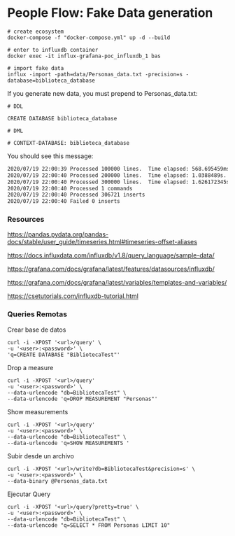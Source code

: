 # People Flow: Fake Data generation

```
# create ecosystem
docker-compose -f "docker-compose.yml" up -d --build

# enter to influxdb container
docker exec -it influx-grafana-poc_influxdb_1 bas

# import fake data
influx -import -path=data/Personas_data.txt -precision=s -database=biblioteca_database
```

If you generate new data, you must prepend to Personas_data.txt:
```
# DDL

CREATE DATABASE biblioteca_database

# DML

# CONTEXT-DATABASE: biblioteca_database

```

You should see this message: 
```bash
2020/07/19 22:00:39 Processed 100000 lines.  Time elapsed: 568.695459ms.  Points per second (PPS): 175841
2020/07/19 22:00:40 Processed 200000 lines.  Time elapsed: 1.0388489s.  Points per second (PPS): 192520
2020/07/19 22:00:40 Processed 300000 lines.  Time elapsed: 1.626172345s.  Points per second (PPS): 184482
2020/07/19 22:00:40 Processed 1 commands
2020/07/19 22:00:40 Processed 306721 inserts
2020/07/19 22:00:40 Failed 0 inserts

```

### Resources
https://pandas.pydata.org/pandas-docs/stable/user_guide/timeseries.html#timeseries-offset-aliases

https://docs.influxdata.com/influxdb/v1.8/query_language/sample-data/

https://grafana.com/docs/grafana/latest/features/datasources/influxdb/

https://grafana.com/docs/grafana/latest/variables/templates-and-variables/

https://csetutorials.com/influxdb-tutorial.html


### Queries Remotas

Crear base de datos
```
curl -i -XPOST '<url>/query' \
-u '<user>:<password>' \
'q=CREATE DATABASE "BibliotecaTest"'
```

Drop a measure
```
curl -i -XPOST '<url>/query' 
-u '<user>:<password>' \
--data-urlencode "db=BibliotecaTest" \
--data-urlencode 'q=DROP MEASUREMENT "Personas"'
```

Show measurements
```
curl -i -XPOST '<url>/query' 
-u '<user>:<password>' \
--data-urlencode "db=BibliotecaTest" \
--data-urlencode 'q=SHOW MEASUREMENTS '
```

Subir desde un archivo
```
curl -i -XPOST '<url>/write?db=BibliotecaTest&precision=s' \
-u '<user>:<password>' \
--data-binary @Personas_data.txt
```

Ejecutar Query
```
curl -i -XPOST '<url>/query?pretty=true' \
-u '<user>:<password>' \
--data-urlencode "db=BibliotecaTest" \
--data-urlencode "q=SELECT * FROM Personas LIMIT 10"
```